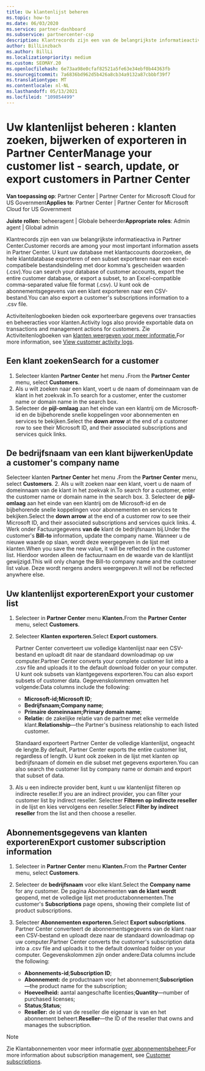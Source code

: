 ```yaml
---
title: Uw klantenlijst beheren
ms.topic: how-to
ms.date: 06/03/2020
ms.service: partner-dashboard
ms.subservice: partnercenter-csp
description: Klantrecords zijn een van de belangrijkste informatieactiva. Meer informatie over het weergeven, zoeken, bijwerken & exporteren van gegevens in Partner Center lijst met klanten.
author: BillLinzbach
ms.author: BillLi
ms.localizationpriority: medium
ms.custom: SEOMAY.20
ms.openlocfilehash: 6e73aa98e0cfaf82521a5fe63e34ebf0b44363fb
ms.sourcegitcommit: 7a6836bd962d5b426a8cb34a9132a87cbbbf39f7
ms.translationtype: MT
ms.contentlocale: nl-NL
ms.lasthandoff: 05/13/2021
ms.locfileid: "109854499"
---
```

# <a name="manage-your-customer-list---search-update-or-export-customers-in-partner-center"></a><span data-ttu-id="9cc13-104">Uw klantenlijst beheren : klanten zoeken, bijwerken of exporteren in Partner Center</span><span class="sxs-lookup"><span data-stu-id="9cc13-104">Manage your customer list - search, update, or export customers in Partner Center</span></span>

<span data-ttu-id="9cc13-105">**Van toepassing op**: Partner Center | Partner Center for Microsoft Cloud for US Government</span><span class="sxs-lookup"><span data-stu-id="9cc13-105">**Applies to**: Partner Center | Partner Center for Microsoft Cloud for US Government</span></span>

<span data-ttu-id="9cc13-106">**Juiste rollen:** beheeragent | Globale beheerder</span><span class="sxs-lookup"><span data-stu-id="9cc13-106">**Appropriate roles**: Admin agent | Global admin</span></span>

<span data-ttu-id="9cc13-107">Klantrecords zijn een van uw belangrijkste informatieactiva in Partner Center.</span><span class="sxs-lookup"><span data-stu-id="9cc13-107">Customer records are among your most important information assets in Partner Center.</span></span> <span data-ttu-id="9cc13-108">U kunt uw database met klantaccounts doorzoeken, de hele klantdatabase exporteren of een subset exporteren naar een excel-compatibele bestandsindeling met door komma's gescheiden waarden (.csv).</span><span class="sxs-lookup"><span data-stu-id="9cc13-108">You can search your database of customer accounts, export the entire customer database, or export a subset, to an Excel-compatible comma-separated value file format (.csv).</span></span> <span data-ttu-id="9cc13-109">U kunt ook de abonnementsgegevens van een klant exporteren naar een CSV-bestand.</span><span class="sxs-lookup"><span data-stu-id="9cc13-109">You can also export a customer's subscriptions information to a .csv file.</span></span>

<span data-ttu-id="9cc13-110">Activiteitenlogboeken bieden ook exporteerbare gegevens over transacties en beheeracties voor klanten.</span><span class="sxs-lookup"><span data-stu-id="9cc13-110">Activity logs also provide exportable data on transactions and management actions for customers.</span></span> <span data-ttu-id="9cc13-111">Zie Activiteitenlogboeken van [klanten weergeven voor meer informatie.](activity-logs.md)</span><span class="sxs-lookup"><span data-stu-id="9cc13-111">For more information, see [View customer activity logs](activity-logs.md).</span></span>

## <a name="search-for-a-customer"></a><span data-ttu-id="9cc13-112">Een klant zoeken</span><span class="sxs-lookup"><span data-stu-id="9cc13-112">Search for a customer</span></span>

1. <span data-ttu-id="9cc13-113">Selecteer klanten **Partner Center** het menu **.**</span><span class="sxs-lookup"><span data-stu-id="9cc13-113">From the **Partner Center** menu, select **Customers**.</span></span>
2. <span data-ttu-id="9cc13-114">Als u wilt zoeken naar een klant, voert u de naam of domeinnaam van de klant in het zoekvak in.</span><span class="sxs-lookup"><span data-stu-id="9cc13-114">To search for a customer, enter the customer name or domain name in the search box.</span></span>
3. <span data-ttu-id="9cc13-115">Selecteer de **pijl-omlaag** aan het einde van een klantrij om de Microsoft-id en de bijbehorende snelle koppelingen voor abonnementen en services te bekijken.</span><span class="sxs-lookup"><span data-stu-id="9cc13-115">Select the **down arrow** at the end of a customer row to see their Microsoft ID, and their associated subscriptions and services quick links.</span></span>

## <a name="update-a-customers-company-name"></a><span data-ttu-id="9cc13-116">De bedrijfsnaam van een klant bijwerken</span><span class="sxs-lookup"><span data-stu-id="9cc13-116">Update a customer's company name</span></span>

<span data-ttu-id="9cc13-117">Selecteer klanten **Partner Center** het menu **.**</span><span class="sxs-lookup"><span data-stu-id="9cc13-117">From the **Partner Center** menu, select **Customers**.</span></span>
2. <span data-ttu-id="9cc13-118">Als u wilt zoeken naar een klant, voert u de naam of domeinnaam van de klant in het zoekvak in.</span><span class="sxs-lookup"><span data-stu-id="9cc13-118">To search for a customer, enter the customer name or domain name in the search box.</span></span>
3. <span data-ttu-id="9cc13-119">Selecteer de **pijl-omlaag** aan het einde van een klantrij om de Microsoft-id en de bijbehorende snelle koppelingen voor abonnementen en services te bekijken.</span><span class="sxs-lookup"><span data-stu-id="9cc13-119">Select the **down arrow** at the end of a customer row to see their Microsoft ID, and their associated subscriptions and services quick links.</span></span>
4. <span data-ttu-id="9cc13-120">Werk onder Factuurgegevens **van de** klant de bedrijfsnaam bij.</span><span class="sxs-lookup"><span data-stu-id="9cc13-120">Under the customer's **Bill-to** information, update the company name.</span></span> <span data-ttu-id="9cc13-121">Wanneer u de nieuwe waarde op slaan, wordt deze weergegeven in de lijst met klanten.</span><span class="sxs-lookup"><span data-stu-id="9cc13-121">When you save the new value, it will be reflected in the customer list.</span></span> <span data-ttu-id="9cc13-122">Hierdoor worden alleen de factuurnaam en de waarde van de klantlijst gewijzigd.</span><span class="sxs-lookup"><span data-stu-id="9cc13-122">This will only change the Bill-to company name and the customer list value.</span></span> <span data-ttu-id="9cc13-123">Deze wordt nergens anders weergegeven.</span><span class="sxs-lookup"><span data-stu-id="9cc13-123">It will not be reflected anywhere else.</span></span>

## <a name="export-your-customer-list"></a><span data-ttu-id="9cc13-124">Uw klantenlijst exporteren</span><span class="sxs-lookup"><span data-stu-id="9cc13-124">Export your customer list</span></span>

1. <span data-ttu-id="9cc13-125">Selecteer in **Partner Center** menu **Klanten.**</span><span class="sxs-lookup"><span data-stu-id="9cc13-125">From the **Partner Center** menu, select **Customers**.</span></span>
2. <span data-ttu-id="9cc13-126">Selecteer **Klanten exporteren.**</span><span class="sxs-lookup"><span data-stu-id="9cc13-126">Select **Export customers**.</span></span>

   <span data-ttu-id="9cc13-127">Partner Center converteert uw volledige klantenlijst naar een CSV-bestand en uploadt dit naar de standaard downloadmap op uw computer.</span><span class="sxs-lookup"><span data-stu-id="9cc13-127">Partner Center converts your complete customer list into a .csv file and uploads it to the default download folder on your computer.</span></span> <span data-ttu-id="9cc13-128">U kunt ook subsets van klantgegevens exporteren.</span><span class="sxs-lookup"><span data-stu-id="9cc13-128">You can also export subsets of customer data.</span></span> <span data-ttu-id="9cc13-129">Gegevenskolommen omvatten het volgende:</span><span class="sxs-lookup"><span data-stu-id="9cc13-129">Data columns include the following:</span></span>

   - <span data-ttu-id="9cc13-130">**Microsoft-id;**</span><span class="sxs-lookup"><span data-stu-id="9cc13-130">**Microsoft ID**;</span></span>
   - <span data-ttu-id="9cc13-131">**Bedrijfsnaam;**</span><span class="sxs-lookup"><span data-stu-id="9cc13-131">**Company name**;</span></span>
   - <span data-ttu-id="9cc13-132">**Primaire domeinnaam;**</span><span class="sxs-lookup"><span data-stu-id="9cc13-132">**Primary domain name**;</span></span>
   - <span data-ttu-id="9cc13-133">**Relatie:** de zakelijke relatie van de partner met elke vermelde klant.</span><span class="sxs-lookup"><span data-stu-id="9cc13-133">**Relationship**—the Partner's business relationship to each listed customer.</span></span>

    <span data-ttu-id="9cc13-134">Standaard exporteert Partner Center de volledige klantenlijst, ongeacht de lengte.</span><span class="sxs-lookup"><span data-stu-id="9cc13-134">By default, Partner Center exports the entire customer list, regardless of length.</span></span> <span data-ttu-id="9cc13-135">U kunt ook zoeken in de lijst met klanten op bedrijfsnaam of domein en die subset met gegevens exporteren.</span><span class="sxs-lookup"><span data-stu-id="9cc13-135">You can also search the customer list by company name or domain and export that subset of data.</span></span>

3. <span data-ttu-id="9cc13-136">Als u een indirecte provider bent, kunt u uw klantenlijst filteren op indirecte reseller.</span><span class="sxs-lookup"><span data-stu-id="9cc13-136">If you are an indirect provider, you can filter your customer list by indirect reseller.</span></span> <span data-ttu-id="9cc13-137">Selecteer **Filteren op indirecte reseller** in de lijst en kies vervolgens een reseller.</span><span class="sxs-lookup"><span data-stu-id="9cc13-137">Select **Filter by indirect reseller** from the list and then choose a reseller.</span></span>


## <a name="export-customer-subscription-information"></a><span data-ttu-id="9cc13-138">Abonnementsgegevens van klanten exporteren</span><span class="sxs-lookup"><span data-stu-id="9cc13-138">Export customer subscription information</span></span>

1. <span data-ttu-id="9cc13-139">Selecteer in **Partner Center** menu **Klanten.**</span><span class="sxs-lookup"><span data-stu-id="9cc13-139">From the **Partner Center** menu, select **Customers**.</span></span>

2. <span data-ttu-id="9cc13-140">Selecteer de **bedrijfsnaam** voor elke klant.</span><span class="sxs-lookup"><span data-stu-id="9cc13-140">Select the **Company name** for any customer.</span></span> <span data-ttu-id="9cc13-141">De pagina Abonnementen **van de klant wordt** geopend, met de volledige lijst met productabonnementen.</span><span class="sxs-lookup"><span data-stu-id="9cc13-141">The customer's **Subscriptions** page opens, showing their complete list of product subscriptions.</span></span>

3. <span data-ttu-id="9cc13-142">Selecteer **Abonnementen exporteren.**</span><span class="sxs-lookup"><span data-stu-id="9cc13-142">Select **Export subscriptions**.</span></span> <span data-ttu-id="9cc13-143">Partner Center converteert de abonnementsgegevens van de klant naar een CSV-bestand en uploadt deze naar de standaard downloadmap op uw computer.</span><span class="sxs-lookup"><span data-stu-id="9cc13-143">Partner Center converts the customer's subscription data into a .csv file and uploads it to the default download folder on your computer.</span></span> <span data-ttu-id="9cc13-144">Gegevenskolommen zijn onder andere:</span><span class="sxs-lookup"><span data-stu-id="9cc13-144">Data columns include the following:</span></span>
   - <span data-ttu-id="9cc13-145">**Abonnements-id**;</span><span class="sxs-lookup"><span data-stu-id="9cc13-145">**Subscription ID**;</span></span>
   - <span data-ttu-id="9cc13-146">**Abonnement:** de productnaam voor het abonnement;</span><span class="sxs-lookup"><span data-stu-id="9cc13-146">**Subscription**—the product name for the subscription;</span></span>
   - <span data-ttu-id="9cc13-147">**Hoeveelheid:** aantal aangeschafte licenties;</span><span class="sxs-lookup"><span data-stu-id="9cc13-147">**Quantity**—number of purchased licenses;</span></span>
   - <span data-ttu-id="9cc13-148">**Status**;</span><span class="sxs-lookup"><span data-stu-id="9cc13-148">**Status**;</span></span>
   - <span data-ttu-id="9cc13-149">**Reseller:** de id van de reseller die eigenaar is van en het abonnement beheert.</span><span class="sxs-lookup"><span data-stu-id="9cc13-149">**Reseller**—the ID of the reseller that owns and manages the subscription.</span></span>

> [!NOTE]  
> <span data-ttu-id="9cc13-150">Zie Klantabonnementen voor meer informatie [over abonnementsbeheer.](customer-subscriptions.md)</span><span class="sxs-lookup"><span data-stu-id="9cc13-150">For more information about subscription management, see [Customer subscriptions](customer-subscriptions.md).</span></span>
